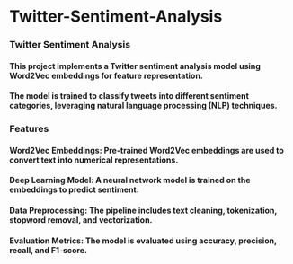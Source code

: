 # Twitter-Sentiment-Analysis
### Twitter Sentiment Analysis
#### This project implements a Twitter sentiment analysis model using Word2Vec embeddings for feature representation.
#### The model is trained to classify tweets into different sentiment categories, leveraging natural language processing (NLP) techniques.

### Features
#### Word2Vec Embeddings: Pre-trained Word2Vec embeddings are used to convert text into numerical representations.
#### Deep Learning Model: A neural network model is trained on the embeddings to predict sentiment.
#### Data Preprocessing: The pipeline includes text cleaning, tokenization, stopword removal, and vectorization.
#### Evaluation Metrics: The model is evaluated using accuracy, precision, recall, and F1-score.
